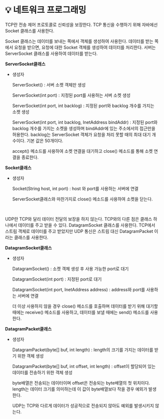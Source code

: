 # 💡 **네트워크 프로그래밍**

TCP란 전송 제어 프로토콜로 신뢰성을 보장한다. TCP 통신을 수행하기 위해 자바에선 Socket 클래스를 사용한다.

Socket 클래스는 데이터를 보내는 쪽에서 객체를 생성하여 사용한다. 데이터를 받는 쪽에서 요청을 받으면, 요청에 대한 Socket 객체를 생성하여 데이터를 처리한다. 서버는 ServerSocket 클래스를 사용하여 데이터를 받는다.

**ServerSocket클래스**

- 생성자

  ServerSocket() : 서버 소켓 객체만 생성

  ServerSocket(int port) : 지정된 port를 사용하는 서버 소켓 생성

  ServerSocket(int port, int backlog) : 지정된 port와 backlog 개수를 가지는 소켓 생성

  ServerSocket(int port, int backlog, InetAddress bindAddr) : 지정된 port와 backlog 개수를 가지는 소켓을 생성하며 bindAddr에 있는 주소에서의 접근만을 허용한다. backlog는 ServerSocket 객체가 요청을 처리 못할 때의 최대 대기 개수이다. 기본 값은 50개이다.

  accept() 메소드를 사용하여 소켓 연결을 대기하고 close() 메소드를 통해 소켓 연결을 종료한다.



**Socket클래스**

- 생성자

  Socket(String host, int port) : host 와 port를 사용하는 서버에 연결

  ServerSocket클래스와 마찬가지로 close() 메소드를 사용하여 소켓을 닫는다.


<br>


UDP란 TCP와 달리 데이터 전달의 보장을 하지 않는다. TCP와의 다른 점은 클래스 하나에서 데이터를 주고 받을 수 있다. DatagramSocket 클래스를 사용한다. TCP에서 스트림 객체로 데이터를 주고 받았지만 UDP 통신은 스트림 대신 DatagramPacket 이라는 클래스를 사용한다.

**DatagramSocket클래스**

- 생성자

  DatagramSocket() : 소켓 객체 생성 후 사용 가능한 port로 대기

  DatagramSocket(int port) : 지정된 port로 대기

  DatagramSocket(int port, InetAddress address) : address와 port를 사용하는 서버에 연결

  더 이상 사용하지 않을 경우 close() 메소드를 호출하며 데이터를 받기 위해 대기할 때에는 receive() 메소드를 사용하고, 데이터를 보낼 때에는 send() 메소드를 사용한다.



**DatagramPacket클래스**

- 생성자

  DatagramPacket(byte[] buf, int length) : length의 크기를 가지는 데이터를 받기 위한 객체 생성

  DatagramPacket(byte[] buf, int offset, int length) : offset이 할당되어 있는 데이터를 전송하기 위한 객체 생성

  byte배열은 전송되는 데이터이며 offset은 전송되는 byte배열의 첫 위치이다. length는 데이터 크기를 의미하는데 이 값이 byte배열보다 작을 경우 예외가 발생한다.

  UDP는 TCP와 다르게 데이터가 성공적으로 전송되지 않아도 예외를 발생시키지 않는다.
